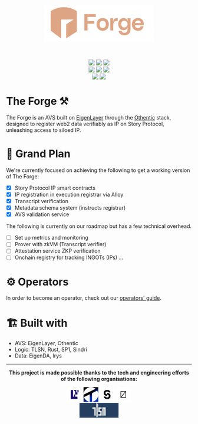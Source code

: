 <br>

<p align="center">
  <img src="./assets/20250120_084628.png" height="100" alt="0xzero.org" />
</p>
<br>

<p align="center">
   <a href="https://github.com/0xZeroLabs/the-forge/network/members"><img src="https://img.shields.io/github/forks/0xZeroLabs/the-forge?style=for-the-badge&color=a8c7ff&labelColor=1a1b1f"></a>
   <img src="https://img.shields.io/github/stars/0xZeroLabs/the-forge?style=for-the-badge&logo=github&color=e6c419&labelColor=1d1b16">
   <a href="https://x.com/0xZeroOrg"><img src="https://img.shields.io/twitter/follow/0xZeroLabs.svg?style=for-the-badge&logo=x&color=e6c419&labelColor=1d1b16"></a>
   <br>
   <!-- <img src="https://img.shields.io/github/languages/count/0xZeroLabs/the-forge?style=for-the-badge&color=ffb4a2&labelColor=201a19"> -->
   <a href="https://github.com/0xZeroLabs/the-forge/issues"><img src="https://img.shields.io/github/issues/0xZeroLabs/the-forge?style=for-the-badge&color=ffb4a2&labelColor=201a19"></a>
   <a href="https://github.com/0xZeroLabs/the-forge/pulls"><img src="https://img.shields.io/github/issues-pr-raw/0xZeroLabs/the-forge?style=for-the-badge&color=ffb4a2&labelColor=201a19"></a>
   <a href="https://github.com/0xZeroLabs/the-forge/graphs/contributors"><img src="https://img.shields.io/github/contributors-anon/0xZeroLabs/the-forge?style=for-the-badge&color=ffb4a2&labelColor=201a19"></a>
   <!-- <img src="https://img.shields.io/github/languages/code-size/0xZeroLabs/the-forge?style=for-the-badge&color=ffb4a2&labelColor=201a19"> -->
<br>
  <a href="https://docs.0xzero.org"><img src="https://img.shields.io/badge/docs-%F0%9F%93%84-blue?style=for-the-badge&color=ffb4a2&labelColor=201a19"></a>
  <a href="https://github.com/0xZeroLabs/the-forge/blob/master/LICENSE"><img src="https://img.shields.io/github/license/0xZeroLabs/the-forge?style=for-the-badge&color=ffb4a2&labelColor=201a19"></a>
</p>

# The Forge ⚒

The Forge is an AVS built on [EigenLayer](https://eigenlayer.xyz) through the [Othentic](https://othentic.xyz) stack, designed to register web2 data verifiably as IP on Story Protocol, unleashing access to siloed IP.

# 🎯 Grand Plan

We're currently focused on achieving the following to get a working version of The Forge:

- [x] Story Protocol IP smart contracts
- [x] IP registration in execution registrar via Alloy
- [x] Transcript verification
- [x] Metadata schema system (instructs registrar)
- [x] AVS validation service

The following is currently on our roadmap but has a few technical overhead.

- [ ] Set up metrics and monitoring
- [ ] Prover with zkVM (Transcript verifier)
- [ ] Attestation service ZKP verification
- [ ] Onchain registry for tracking INGOTs (IPs) ...

# ⚙️ Operators

In order to become an operator, check out our [operators' guide](https://forge.0xzero.org/operators).

# 🏗️ Built with

- AVS: EigenLayer, Othentic
- Logic: TLSN, Rust, SP1, Sindri
- Data: EigenDA, Irys

---
<p align="center"><strong>This project is made possible thanks to the tech and engineering efforts of the following organisations:</strong></p>

<p align="center">
    <a href="https://eigenlayer.xyz" target="_blank"> <img src="assets/eigen.png" width="40" height="40"/></a>
    <a href="https://othentic.xyz" target="_blank"> <img src="assets/othentic.png" width="40" height="40"/></a>
    <a href="https://story.foundation" target="_blank"> <img src="assets/story.png" width="40" height="40"/></a>
    <a href="https://0xzero.org" target="_blank"> <img src="assets/logo-icon.png" width="40" height="40"/></a>
    <br />
    <a href="https://tlsnotary.org" target="_blank" style="display: block; text-align: center;"> <img src="assets/tlsn-banner.png" width="fit-content", height="40"/></a>
</p>

